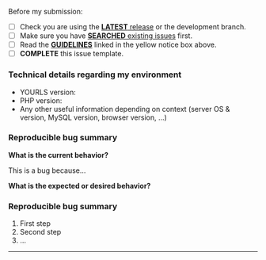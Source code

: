 Before my submission:

- [ ] Check you are using the [**LATEST** release](https://github.com/YOURLS/YOURLS/releases/latest) or the development branch.
- [ ] Make sure you have [**SEARCHED** existing issues](https://github.com/YOURLS/YOURLS/issues?utf8=%E2%9C%93&q=is%3Aissue) first. 
- [ ] Read the [**GUIDELINES**](https://github.com/YOURLS/YOURLS/blob/master/CONTRIBUTING.md) linked in the yellow notice box above.
- [ ] **COMPLETE** this issue template.

<!-- Thank you! -->

### Technical details regarding my environment

* YOURLS version:
* PHP version:
* Any other useful information depending on context (server OS & version, MySQL version, browser version, …)

### Reproducible bug summary 

**What is the current behavior?**

<!-- Describe the current behavior -->

This is a bug because…

**What is the expected or desired behavior?**

<!-- Describe the expected behavior -->

### Reproducible bug summary 

<!-- Please provide steps to reproduce, including full log output -->

1. First step 
2. Second step
3. …

---

<!-- Describe the bug -->
